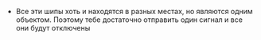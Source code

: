 - Все эти шипы хоть и находятся в разных местах, но являются одним объектом.
  Поэтому тебе достаточно отправить один сигнал и все они будут отключены